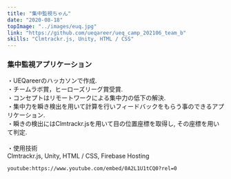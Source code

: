 ```yaml
---
title: "集中監視ちゃん"
date: "2020-08-18"
topImage: "../images/euq.jpg"
link: "https://github.com/ueqareer/ueq_camp_202106_team_b"
skills: "Clmtrackr.js, Unity, HTML / CSS"
---
```


### 集中監視アプリケーション

・UEQareerのハッカソンで作成.<br>
・チームラボ賞，ヒーローズリーグ賞受賞.<br>
・コンセプトはリモートワークによる集中力の低下の解決.<br>
・集中力を瞬き検出を用いて計算を行いフィードバックをもらう事のできるアプリケーション.<br>
・瞬きの検出にはClmtrackr.jsを用いて目の位置座標を取得し, その座標を用いて判定.<br>
<br>
・使用技術<br>Clmtrackr.js, Unity, HTML / CSS, Firebase Hosting

`youtube:https://www.youtube.com/embed/0A2L1U1tCQ0?rel=0`
